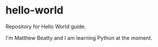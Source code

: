 # hello-world
Repository for Hello World guide.

I'm Matthew Beatty and I am learning Python at the moment. 
